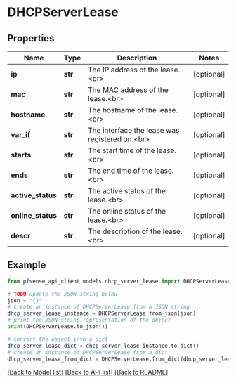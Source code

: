# DHCPServerLease


## Properties

Name | Type | Description | Notes
------------ | ------------- | ------------- | -------------
**ip** | **str** | The IP address of the lease.&lt;br&gt; | [optional] 
**mac** | **str** | The MAC address of the lease.&lt;br&gt; | [optional] 
**hostname** | **str** | The hostname of the lease.&lt;br&gt; | [optional] 
**var_if** | **str** | The interface the lease was registered on.&lt;br&gt; | [optional] 
**starts** | **str** | The start time of the lease.&lt;br&gt; | [optional] 
**ends** | **str** | The end time of the lease.&lt;br&gt; | [optional] 
**active_status** | **str** | The active status of the lease.&lt;br&gt; | [optional] 
**online_status** | **str** | The online status of the lease.&lt;br&gt; | [optional] 
**descr** | **str** | The description of the lease.&lt;br&gt; | [optional] 

## Example

```python
from pfsense_api_client.models.dhcp_server_lease import DHCPServerLease

# TODO update the JSON string below
json = "{}"
# create an instance of DHCPServerLease from a JSON string
dhcp_server_lease_instance = DHCPServerLease.from_json(json)
# print the JSON string representation of the object
print(DHCPServerLease.to_json())

# convert the object into a dict
dhcp_server_lease_dict = dhcp_server_lease_instance.to_dict()
# create an instance of DHCPServerLease from a dict
dhcp_server_lease_from_dict = DHCPServerLease.from_dict(dhcp_server_lease_dict)
```
[[Back to Model list]](../README.md#documentation-for-models) [[Back to API list]](../README.md#documentation-for-api-endpoints) [[Back to README]](../README.md)



